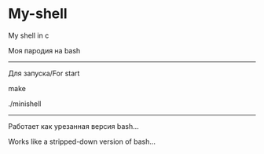 # My-shell
My shell in c

Моя пародия на bash

------------------------------

Для запуска/For start

make

./minishell

-----------------------------

Работает как урезанная версия bash...

Works like a stripped-down version of bash...
